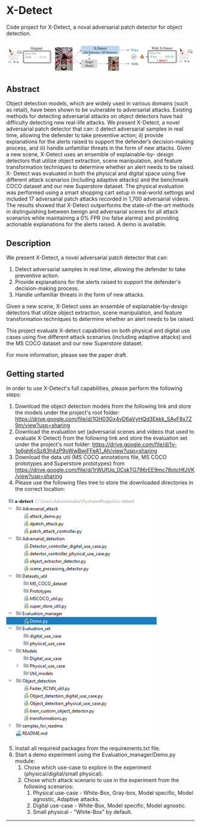 # X-Detect

Code project for X-Detect, a noval adversarial patch detector for object detection. 

![Alt text](samples_for_readme/Figure1.png?raw=true "Title")

## Abstract 

Object detection models, which are widely used in various domains (such as retail), have been shown to be vulnerable to adversarial attacks. Existing methods for detecting adversarial attacks on object detectors have had difficulty detecting new real-life attacks. We present X-Detect, a novel adversarial patch detector that can: i) detect adversarial samples in real time, allowing the defender to take preventive action; ii) provide explanations for the alerts raised to support the defender’s decision-making process, and iii) handle unfamiliar threats in the form of new attacks. Given a new scene, X-Detect uses an ensemble of explainable-by- design detectors that utilize object extraction, scene manipulation, and feature transformation techniques to determine whether an alert needs to be raised. X- Detect was evaluated in both the physical and digital space using five different attack scenarios (including adaptive attacks) and the benchmark COCO dataset and our new Superstore dataset. The physical evaluation was performed using a smart shopping cart setup in real-world settings and included 17 adversarial patch attacks recorded in 1,700 adversarial videos. The results showed that X-Detect outperforms the state-of-the-art methods in distinguishing between benign and adversarial scenes for all attack scenarios while maintaining a 0% FPR (no false alarms) and providing actionable explanations for the alerts raised. A demo is available.


## Description

We present X-Detect, a novel adversarial patch detector that can:
1. Detect adversarial samples in real time, allowing the defender to take preventive action.
2. Provide explanations for the alerts raised to support the defender's decision-making process.
3. Handle unfamiliar threats in the form of new attacks.

Given a new scene, X-Detect uses an ensemble of explainable-by-design detectors 
that utilize object extraction, scene manipulation, and feature transformation techniques 
to determine whether an alert needs to be raised.

This project evaluate X-detect capabilities on both physical and digital use cases using five different attack scenarios 
(including adaptive attacks) and the MS COCO dataset and our new Superstore dataset.

For more information, please see the paper draft.

## Getting started

In order to use X-Detect's full capabilities, please perform the following steps: 
1. Download the object detection models from the following link and store the models under the project's root folder: https://drive.google.com/file/d/1GH03Gx4vD6aVyHQd3Ekkk_SAyF8x7Z9m/view?usp=sharing
2. Download the evaluation set (adversarial scenes and videos that used to evaluate X-Detect) from the following link and store the evaluation set under the project's root folder:  https://drive.google.com/file/d/1v-1p6ghKnSz83h4zP9oWwBwiFFeA1_Ah/view?usp=sharing
3. Download the data util (MS COCO annotations file, MS COCO prototypes and Superstore prototypes) from https://drive.google.com/file/d/1rWUfUq_0CskTG796rEE9mc78otcHfJVK/view?usp=sharing
4. Please use the following files tree to store the downloaded directories in the correct location: 

![Alt text](samples_for_readme/files_tree.PNG?raw=true "Title")

5. Install all requireid packages from the requirements.txt file.  
6. Start a demo experiment using the Evaluation_manager/Demo.py module:
   1. Chose which use-case to explore in the experiment (physical/digital/small physical).
   2. Chose which attack scenario to use in the experiment from the following scenarios:
      1. Physical use-case - White-Box, Gray-box, Model specific, Model agnostic, Adaptive attacks.
      2. Digital use-case - White-Box, Model specific, Model agnostic.
      3. Small physical - "White-Box" by default.

***

<!-- 
## License
For open source projects, say how it is licensed. -->
